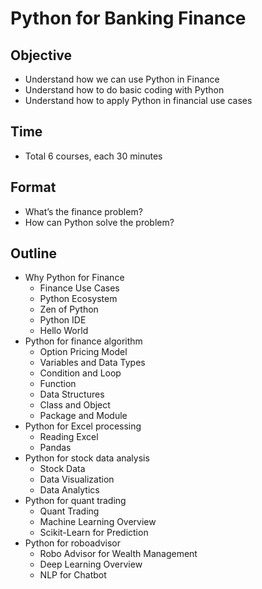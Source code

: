 # Python for Banking Finance

## Objective

- Understand how we can use Python in Finance
- Understand how to do basic coding with Python
- Understand how to apply Python in financial use cases

## Time

- Total 6 courses, each 30 minutes

## Format

- What’s the finance problem?
- How can Python solve the problem?

## Outline

- Why Python for Finance
  - Finance Use Cases
  - Python Ecosystem
  - Zen of Python
  - Python IDE
  - Hello World
- Python for finance algorithm
  - Option Pricing Model
  - Variables and Data Types
  - Condition and Loop
  - Function
  - Data Structures
  - Class and Object
  - Package and Module
- Python for Excel processing
  - Reading Excel
  - Pandas
- Python for stock data analysis
  - Stock Data
  - Data Visualization
  - Data Analytics
- Python for quant trading
  - Quant Trading
  - Machine Learning Overview
  - Scikit-Learn for Prediction
- Python for roboadvisor
  - Robo Advisor for Wealth Management
  - Deep Learning Overview
  - NLP for Chatbot
